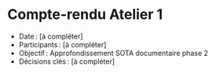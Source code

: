 # Compte-rendu Atelier 1

- Date : [à compléter]
- Participants : [à compléter]
- Objectif : Approfondissement SOTA documentaire phase 2
- Décisions clés : [à compléter]